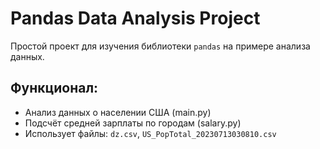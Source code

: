 # Pandas Data Analysis Project

Простой проект для изучения библиотеки `pandas` на примере анализа данных.

## Функционал:
- Анализ данных о населении США (main.py)
- Подсчёт средней зарплаты по городам (salary.py)
- Использует файлы: `dz.csv`, `US_PopTotal_20230713030810.csv`
